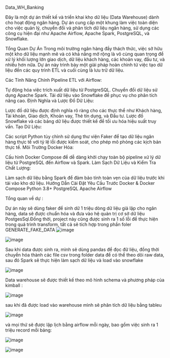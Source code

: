 Data_WH_Banking


Đây là một dự án thiết kế và triển khai kho dữ liệu (Data Warehouse) dành cho hoạt động ngân hàng. Dự án cung cấp một khung làm việc toàn diện cho việc quản lý, chuyển đổi và phân tích dữ liệu ngân hàng, sử dụng các công cụ hiện đại như Apache Airflow, Apache Spark, PostgreSQL, và Snowflake.

Tổng Quan Dự Án
Trong môi trường ngân hàng đầy thách thức, việc sở hữu một kho dữ liệu mạnh mẽ và có khả năng mở rộng là vô cùng quan trọng để xử lý khối lượng lớn giao dịch, dữ liệu khách hàng, các khoản vay, đầu tư, và nhiều hơn nữa. Dự án này trình bày một giải pháp hoàn chỉnh từ việc tạo dữ liệu đến các quy trình ETL và cuối cùng là lưu trữ dữ liệu.

Các Tính Năng Chính
Pipeline ETL với Airflow:

Tự động hóa việc trích xuất dữ liệu từ PostgreSQL.
Chuyển đổi dữ liệu sử dụng Apache Spark.
Tải dữ liệu vào Snowflake để phục vụ cho phân tích nâng cao.
Định Nghĩa và Lược Đồ Dữ Liệu:

Lược đồ dữ liệu được định nghĩa rõ ràng cho các thực thể như Khách hàng, Tài khoản, Giao dịch, Khoản vay, Thẻ tín dụng, và Đầu tư.
Lược đồ Snowflake và các bảng dữ liệu được thiết kế để tối ưu hóa hiệu suất truy vấn.
Tạo Dữ Liệu:

Các script Python tùy chỉnh sử dụng thư viện Faker để tạo dữ liệu ngân hàng thực tế với tỷ lệ lỗi được kiểm soát, cho phép mô phỏng các kịch bản thực tế.
Môi Trường Docker Hóa:

Cấu hình Docker Compose để dễ dàng khởi chạy toàn bộ pipeline xử lý dữ liệu từ PostgreSQL đến Airflow và Spark.
Làm Sạch Dữ Liệu và Kiểm Tra Chất Lượng:

Làm sạch dữ liệu bằng Spark để đảm bảo tính toàn vẹn của dữ liệu trước khi tải vào kho dữ liệu.
Hướng Dẫn Cài Đặt
Yêu Cầu Trước
Docker & Docker Compose
Python 3.8+
PostgreSQL
Apache Airflow

Tổng quan về dự :


Dự án này sẽ dùng faker để sinh dữ 1 triệu dòng dữ liệu giả lập cho ngân hàng, data sẽ được chuẩn hóa và đưa vào hệ quản trị cơ sở dữ liệu PostgesSql.Đồng thời, project này cũng được sinh ra 1 số lỗi để thực hiện trong quá trình transform, tất cả sẽ tích hợp trong phần foler GENERATE_FAKE_DATA
![image](https://github.com/user-attachments/assets/0561eb70-e2c6-452f-acb6-b5b3049b741a)

 


![image](https://github.com/user-attachments/assets/41eead71-c152-4fff-82d5-9cb7436c2e5a)

Sau khi data được sinh ra, mình sẽ dùng pandas để đọc đữ liệu, đồng thời chuyển hóa thành các file csv trong folder data để có thể theo dõi raw data, sau đó Spark sẽ thực hiện làm sạch dữ liệu và load vào snowflake 

![image](https://github.com/user-attachments/assets/62422551-b4d4-4cfd-a1af-4b9d0bc78f0e)



Data warehouse sẽ được thiết kế theo mô hình schema và phương pháp của kimball :


![image](https://github.com/user-attachments/assets/160f7da9-b848-4390-a5b5-2b03caf26025)



sau khi đã được load vào warehouse mình sẽ phân tích dữ liệu bằng tableu 


![image](https://github.com/user-attachments/assets/00dc1ab7-ef14-4b16-a280-0a4175c2ad76)



và mọi thứ sẽ được lập lịch bằng airflow mỗi ngày, bao gồm việc sinh ra 1 triệu record mỗi bảng:

![image](https://github.com/user-attachments/assets/357517dd-5f62-4322-b3d8-017b730fa033)


![image](https://github.com/user-attachments/assets/11bf4274-911c-4fac-a4c3-0e12935ef007)







